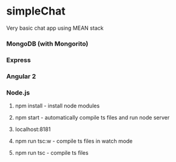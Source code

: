 # simpleChat

Very basic chat app using MEAN stack

### MongoDB (with Mongorito)
### Express
### Angular 2
### Node.js

1. npm install - install node modules
2. npm start - automatically compile ts files and run node server
3. localhost:8181

4. npm run tsc:w - compile ts files in watch mode
5. npm run tsc - compile ts files
